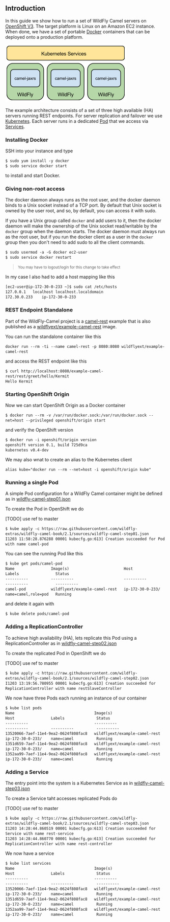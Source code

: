 ## Introduction

In this guide we show how to run a set of WildFly Camel servers on [OpenShift V3](https://github.com/openshift/origin). The target platform is Linux on an Amazon EC2 instance. When done, we have a set of portable [Docker](https://www.docker.io/) containers that can be deployed onto a production platform.

![](../images/example-rest-design.png)

The example architecture consists of a set of three high available (HA) servers running REST endpoints. For server replication and failover we use [Kubernetes](http://kubernetes.io). Each server runs in a dedicated [Pod](https://github.com/GoogleCloudPlatform/kubernetes/blob/master/docs/pods.md) that we access via [Services](https://github.com/GoogleCloudPlatform/kubernetes/blob/master/docs/services.md).

### Installing Docker

SSH into your instance and type 

```
$ sudo yum install -y docker
$ sudo service docker start
``` 

to install and start Docker.

### Giving non-root access

The docker daemon always runs as the root user, and the docker daemon binds to a Unix socket instead of a TCP port. By default that Unix socket is owned by the user root, and so, by default, you can access it with sudo.

If you have a Unix group called `docker` and add users to it, then the docker daemon will make the ownership of the Unix socket read/writable by the `docker` group when the daemon starts. The docker daemon must always run as the root user, but if you run the docker client as a user in the `docker` group then you don't need to add sudo to all the client commands.

```
$ sudo usermod -a -G docker ec2-user
$ sudo service docker restart
``` 

> <small>You may have to logout/login for this change to take effect</small>

In my case I also had to add a host mapping like this

```
[ec2-user@ip-172-30-0-233 ~]$ sudo cat /etc/hosts
127.0.0.1   localhost localhost.localdomain
172.30.0.233	ip-172-30-0-233
```

### REST Endpoint Standalone

Part of the WildFly-Camel project is a [camel-rest](https://github.com/wildflyext/wildfly-camel/tree/master/examples/camel-rest) example that is also published as a [wildflyext/example-camel-rest](https://registry.hub.docker.com/u/wildflyext/example-camel-rest/) image.

You can run the standalone container like this

```
docker run --rm -ti --name camel-rest -p 8080:8080 wildflyext/example-camel-rest
```

and access the REST endpoint like this

```
$ curl http://localhost:8080/example-camel-rest/rest/greet/hello/Kermit
Hello Kermit
```

### Starting OpenShift Origin

Now we can start OpenShift Origin as a Docker container

```
$ docker run --rm -v /var/run/docker.sock:/var/run/docker.sock --net=host --privileged openshift/origin start
```

and verify the OpenShift version 

```
$ docker run -i openshift/origin version
openshift version 0.1, build 725d9ca
kubernetes v0.4-dev
```

We may also wnat to create an alias to the Kubernetes client

```
alias kube="docker run --rm --net=host -i openshift/origin kube"
```

### Running a single Pod

A simple Pod configuration for a WildFly Camel container might be defined as in [wildfly-camel-step01.json](../sources/wildfly-camel-step01.json)

To create the Pod in OpenShift we do

[TODO] use ref to master

```
$ kube apply -c https://raw.githubusercontent.com/wildfly-extras/wildfly-camel-book/2.1/sources/wildfly-camel-step01.json
I1203 11:58:28.876288 00001 kubecfg.go:613] Creation succeeded for Pod with name camel-pod
```

You can see the running Pod like this

```
$ kube get pods/camel-pod
Name                Image(s)                        Host                Labels                Status
----------          ----------                      ----------          ----------            ----------
camel-pod           wildflyext/example-camel-rest   ip-172-30-0-233/    name=camel,role=pod   Running
```

and delete it again with 

```
$ kube delete pods/camel-pod
```

### Adding a ReplicationController

To achieve high availability (HA), lets replicate this Pod using a ReplicationController as in [wildfly-camel-step02.json](../sources/wildfly-camel-step02.json)

To create the replicated Pod in OpenShift we do

[TODO] use ref to master

```
$ kube apply -c https://raw.githubusercontent.com/wildfly-extras/wildfly-camel-book/2.1/sources/wildfly-camel-step02.json
I1203 13:19:56.780955 00001 kubecfg.go:613] Creation succeeded for ReplicationController with name restSlaveController
```

We now have three Pods each running an instance of our container

```
$ kube list pods
Name                                   Image(s)                        Host                Labels              Status
----------                             ----------                      ----------          ----------          ----------
13520066-7aef-11e4-9ea2-0624f808fac8   wildflyext/example-camel-rest   ip-172-30-0-233/    name=camel          Running
1351d659-7aef-11e4-9ea2-0624f808fac8   wildflyext/example-camel-rest   ip-172-30-0-233/    name=camel          Running
1352aa99-7aef-11e4-9ea2-0624f808fac8   wildflyext/example-camel-rest   ip-172-30-0-233/    name=camel          Running

```

### Adding a Service

The entry point into the system is a Kubernetes Service as in [wildfly-camel-step03.json](../sources/wildfly-camel-step03.json)

To create a Service taht accesses replicated Pods do

[TODO] use ref to master

```
$ kube apply -c https://raw.githubusercontent.com/wildfly-extras/wildfly-camel-book/2.1/sources/wildfly-camel-step03.json
I1203 14:28:44.860519 00001 kubecfg.go:613] Creation succeeded for Service with name rest-service
I1203 14:28:44.860770 00001 kubecfg.go:613] Creation succeeded for ReplicationController with name rest-controller
```

We now have a service

```
$ kube list services
Name                                   Image(s)                        Host                Labels              Status
----------                             ----------                      ----------          ----------          ----------
13520066-7aef-11e4-9ea2-0624f808fac8   wildflyext/example-camel-rest   ip-172-30-0-233/    name=camel          Running
1351d659-7aef-11e4-9ea2-0624f808fac8   wildflyext/example-camel-rest   ip-172-30-0-233/    name=camel          Running
1352aa99-7aef-11e4-9ea2-0624f808fac8   wildflyext/example-camel-rest   ip-172-30-0-233/    name=camel          Running

```

